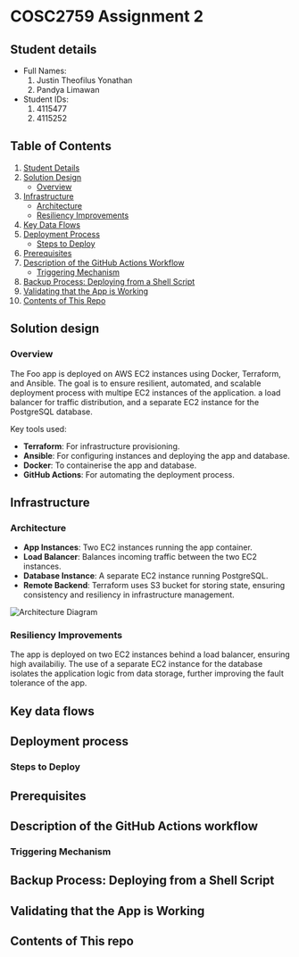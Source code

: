 # COSC2759 Assignment 2

## Student details

- Full Names: 
    1. Justin Theofilus Yonathan 
    2. Pandya Limawan
- Student IDs: 
    1. 4115477 
    2. 4115252

## Table of Contents

1. [Student Details](#student-details)
2. [Solution Design](#solution-design)
   - [Overview](#overview)
3. [Infrastructure](#infrastructure)
   - [Architecture](#architecture)
   - [Resiliency Improvements](#resiliency-improvements)
4. [Key Data Flows](#key-data-flows)
5. [Deployment Process](#deployment-process)
   - [Steps to Deploy](#steps-to-deploy)
6. [Prerequisites](#prerequisites)
7. [Description of the GitHub Actions Workflow](#description-of-the-github-actions-workflow)
   - [Triggering Mechanism](#triggering-mechanism)
8. [Backup Process: Deploying from a Shell Script](#backup-process-deploying-from-a-shell-script)
9. [Validating that the App is Working](#validating-that-the-app-is-working)
10. [Contents of This Repo](#contents-of-this-repo)


## Solution design

### Overview

The Foo app is deployed on AWS EC2 instances using Docker, Terraform, and Ansible. The goal is to ensure resilient, automated, and scalable deployment process with multipe EC2 instances of the application. a load balancer for traffic distribution, and a separate EC2 instance for the PostgreSQL database.

Key tools used:
- **Terraform**: For infrastructure provisioning.
- **Ansible**: For configuring instances and deploying the app and database.
- **Docker**: To containerise the app and database.
- **GitHub Actions**: For automating the deployment process.
  
## Infrastructure

### Architecture

- **App Instances**: Two EC2 instances running the app container.
- **Load Balancer**: Balances incoming traffic between the two EC2 instances.
- **Database Instance**: A separate EC2 instance running PostgreSQL.
- **Remote Backend**: Terraform uses S3 bucket for storing state, ensuring consistency and resiliency in infrastructure management.

![Architecture Diagram](img/architecture-diagram.jpg)

### Resiliency Improvements

The app is deployed on two EC2 instances behind a load balancer, ensuring high availabiliy. The use of a separate EC2 instance for the database isolates the application logic from data storage, further improving the fault tolerance of the app.

## Key data flows

## Deployment process

### Steps to Deploy

## Prerequisites

## Description of the GitHub Actions workflow

### Triggering Mechanism

## Backup Process: Deploying from a Shell Script

## Validating that the App is Working

## Contents of This repo


